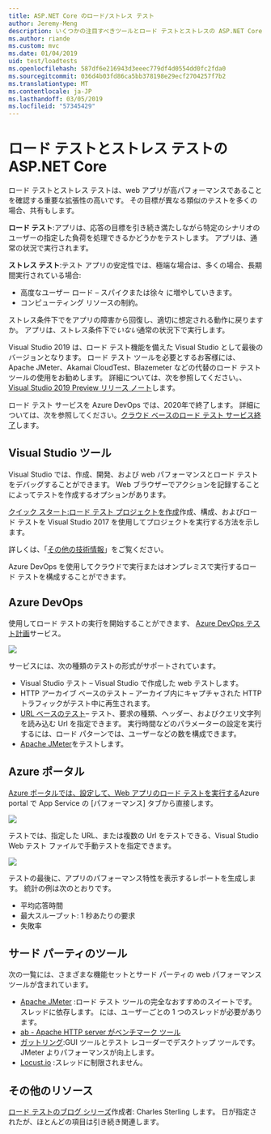 ```yaml
---
title: ASP.NET Core のロード/ストレス テスト
author: Jeremy-Meng
description: いくつかの注目すべきツールとロード テストとストレスの ASP.NET Core アプリをテストするための方法について説明します。
ms.author: riande
ms.custom: mvc
ms.date: 01/04/2019
uid: test/loadtests
ms.openlocfilehash: 587df6e216943d3eeec779df4d0554dd0fc2fda0
ms.sourcegitcommit: 036d4b03fd86ca5bb378198e29ecf2704257f7b2
ms.translationtype: MT
ms.contentlocale: ja-JP
ms.lasthandoff: 03/05/2019
ms.locfileid: "57345429"
---
```

# <a name="load-and-stress-testing-aspnet-core"></a>ロード テストとストレス テストの ASP.NET Core

ロード テストとストレス テストは、web アプリが高パフォーマンスであることを確認する重要な拡張性の高いです。 その目標が異なる類似のテストを多くの場合、共有もします。

**ロード テスト**:アプリは、応答の目標を引き続き満たしながら特定のシナリオのユーザーの指定した負荷を処理できるかどうかをテストします。 アプリは、通常の状況で実行されます。

**ストレス テスト**:テスト アプリの安定性では、極端な場合は、多くの場合、長期間実行されている場合:

* 高度なユーザー ロード – スパイクまたは徐々 に増やしていきます。
* コンピューティング リソースの制約。  

ストレス条件下でをアプリの障害から回復し、適切に想定される動作に戻りますか。 アプリは、ストレス条件下で*いない*通常の状況下で実行します。

Visual Studio 2019 は、ロード テスト機能を備えた Visual Studio として最後のバージョンとなります。 ロード テスト ツールを必要とするお客様には、Apache JMeter、Akamai CloudTest、Blazemeter などの代替のロード テスト ツールの使用をお勧めします。 詳細については、次を参照してください。、 [Visual Studio 2019 Preview リリース ノート](/visualstudio/releases/2019/release-notes-preview#test-tools)します。

ロード テスト サービスを Azure DevOps では、2020年で終了します。 詳細については、次を参照してください。[クラウド ベースのロード テスト サービス終了](https://devblogs.microsoft.com/devops/cloud-based-load-testing-service-eol/)します。

## <a name="visual-studio-tools"></a>Visual Studio ツール

Visual Studio では、作成、開発、および web パフォーマンスとロード テストをデバッグすることができます。 Web ブラウザーでアクションを記録することによってテストを作成するオプションがあります。

[クイック スタート:ロード テスト プロジェクトを作成](/visualstudio/test/quickstart-create-a-load-test-project?view=vs-2017)作成、構成、およびロード テストを Visual Studio 2017 を使用してプロジェクトを実行する方法を示します。

詳しくは、「[その他の技術情報](#add)」をご覧ください。

Azure DevOps を使用してクラウドで実行またはオンプレミスで実行するロード テストを構成することができます。

## <a name="azure-devops"></a>Azure DevOps

使用してロード テストの実行を開始することができます、 [Azure DevOps テスト計画](/azure/devops/test/load-test/index?view=vsts)サービス。

![](./load-tests/_static/azure-devops-load-test.png)

サービスには、次の種類のテストの形式がサポートされています。

- Visual Studio テスト – Visual Studio で作成した web テストします。
- HTTP アーカイブ ベースのテスト – アーカイブ内にキャプチャされた HTTP トラフィックがテスト中に再生されます。
- [URL ベースのテスト](/azure/devops/test/load-test/get-started-simple-cloud-load-test?view=vsts)– テスト、要求の種類、ヘッダー、およびクエリ文字列を読み込む Url を指定できます。 実行時間などのパラメーターの設定を実行するには、ロード パターンでは、ユーザーなどの数を構成できます。
- [Apache JMeter](https://jmeter.apache.org/)をテストします。

## <a name="azure-portal"></a>Azure ポータル

[Azure ポータルでは、設定して、Web アプリのロード テストを実行する](/azure/devops/test/load-test/app-service-web-app-performance-test?view=vsts)Azure portal で App Service の [パフォーマンス] タブから直接します。

![](./load-tests/_static/azure-appservice-perf-test.png)

テストでは、指定した URL、または複数の Url をテストできる、Visual Studio Web テスト ファイルで手動テストを指定できます。

![](./load-tests/_static/azure-appservice-perf-test-config.png)

テストの最後に、アプリのパフォーマンス特性を表示するレポートを生成します。 統計の例は次のとおりです。

- 平均応答時間
- 最大スループット: 1 秒あたりの要求
- 失敗率

## <a name="third-party-tools"></a>サード パーティのツール

次の一覧には、さまざまな機能セットとサード パーティの web パフォーマンス ツールが含まれています。

- [Apache JMeter](https://jmeter.apache.org/) :ロード テスト ツールの完全なおすすめのスイートです。 スレッドに依存します。 には、ユーザーごとの 1 つのスレッドが必要があります。
- [ab - Apache HTTP server がベンチマーク ツール](https://httpd.apache.org/docs/2.4/programs/ab.html)
- [ガットリング](https://gatling.io/):GUI ツールとテスト レコーダーでデスクトップ ツールです。 JMeter よりパフォーマンスが向上します。
- [Locust.io](https://locust.io/) :スレッドに制限されません。

<a name="add"></a>
## <a name="additional-resources"></a>その他のリソース

[ロード テストのブログ シリーズ](https://blogs.msdn.microsoft.com/charles_sterling/2015/06/01/load-test-series-part-i-creating-web-performance-tests-for-a-load-test/)作成者: Charles Sterling します。 日が指定されたが、ほとんどの項目は引き続き関連します。
